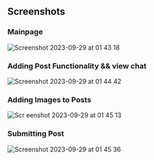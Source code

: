 ## Screenshots

### Mainpage 
![Screenshot 2023-09-29 at 01 43 18](https://github.com/Desmondgoldsmith/LinkedIn-clone/assets/62439177/bbd2ca06-5f50-4fe3-a9d6-978ff07a9af6)

### Adding Post Functionality && view chat 
![Screenshot 2023-09-29 at 01 44 42](https://github.com/Desmondgoldsmith/LinkedIn-clone/assets/62439177/6a7b1b61-01f2-4506-a13b-82cc5344e4be)

### Adding Images to Posts 
![Scr eenshot 2023-09-29 at 01 45 13](https://github.com/Desmondgoldsmith/LinkedIn-clone/assets/62439177/a0472e50-09a0-4337-a58b-c76381e7ee12)

### Submitting Post
![Screenshot 2023-09-29 at 01 45 36](https://github.com/Desmondgoldsmith/LinkedIn-clone/assets/62439177/092a5ee9-8138-4537-8518-e479ed267955)


